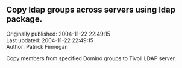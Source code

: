 ## Copy ldap groups across servers using ldap package.  
Originally published: 2004-11-22 22:49:15  
Last updated: 2004-11-22 22:49:15  
Author: Patrick Finnegan  
  
Copy members from specified Domino groups to Tivoli LDAP server.